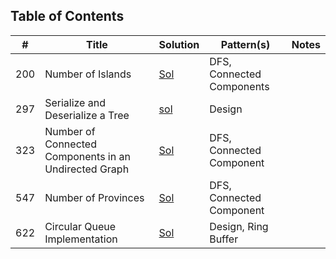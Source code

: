 ## Table of Contents

|  #  |      Title     |   Solution   | Pattern(s)  |    Notes    |
|-----|----------------|--------------|-------------|-------------|
|200|Number of Islands|[Sol](src/dfs/_200_NumberIslands.java)|DFS, Connected Components||
|297|Serialize and Deserialize a Tree|[sol](src/tree/_297_SerializeBT.java)|Design|
|323|Number of Connected Components in an Undirected Graph|[Sol](src/dfs/_323_ConnectedComponents.java)|DFS, Connected Component||
|547|Number of Provinces|[Sol](src/dfs/_547_NumberProvinces.java)|DFS, Connected Component||
|622|Circular Queue Implementation|[Sol](src/queue/_622_CircularQueue.java)|Design, Ring Buffer||